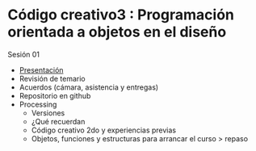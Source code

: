 
# Código creativo3 : Programación orientada a objetos en el diseño

Sesión 01

- [Presentación](https://emilioocelotl.github.io/)
- Revisión de temario 
- Acuerdos (cámara, asistencia y entregas)
- Repositorio en github 
- Processing
  - Versiones
  - ¿Qué recuerdan 
  - Código creativo 2do y experiencias previas
  - Objetos, funciones y estructuras para arrancar el curso > repaso 
  
